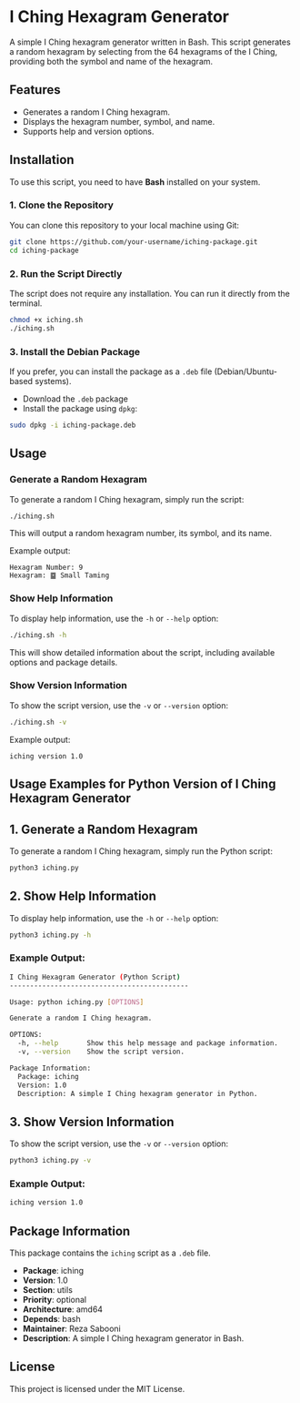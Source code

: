# I Ching Hexagram Generator

A simple I Ching hexagram generator written in Bash. This script generates a random hexagram by selecting from the 64 hexagrams of the I Ching, providing both the symbol and name of the hexagram.

## Features

- Generates a random I Ching hexagram.
- Displays the hexagram number, symbol, and name.
- Supports help and version options.

## Installation

To use this script, you need to have **Bash** installed on your system.

### 1. Clone the Repository

You can clone this repository to your local machine using Git:

```bash
git clone https://github.com/your-username/iching-package.git
cd iching-package
```

### 2. Run the Script Directly

The script does not require any installation. You can run it directly from the terminal.

```bash
chmod +x iching.sh
./iching.sh
```

### 3. Install the Debian Package

If you prefer, you can install the package as a `.deb` file (Debian/Ubuntu-based systems).

- Download the `.deb` package
- Install the package using `dpkg`:

```bash
sudo dpkg -i iching-package.deb
```
## Usage

### Generate a Random Hexagram

To generate a random I Ching hexagram, simply run the script:

```bash
./iching.sh
```

This will output a random hexagram number, its symbol, and its name.

Example output:

```
Hexagram Number: 9
Hexagram: ䷈ Small Taming
```

### Show Help Information

To display help information, use the `-h` or `--help` option:

```bash
./iching.sh -h
```

This will show detailed information about the script, including available options and package details.

### Show Version Information

To show the script version, use the `-v` or `--version` option:

```bash
./iching.sh -v
```

Example output:

```
iching version 1.0
```
## Usage Examples for Python Version of I Ching Hexagram Generator

## 1. Generate a Random Hexagram

To generate a random I Ching hexagram, simply run the Python script:

```bash
python3 iching.py
```
## 2. Show Help Information

To display help information, use the `-h` or `--help` option:

```bash
python3 iching.py -h
```

### Example Output:
```bash
I Ching Hexagram Generator (Python Script)
--------------------------------------------

Usage: python iching.py [OPTIONS]

Generate a random I Ching hexagram.

OPTIONS:
  -h, --help       Show this help message and package information.
  -v, --version    Show the script version.

Package Information:
  Package: iching
  Version: 1.0
  Description: A simple I Ching hexagram generator in Python.
```

## 3. Show Version Information

To show the script version, use the `-v` or `--version` option:

```bash
python3 iching.py -v
```

### Example Output:
```bash
iching version 1.0
```

## Package Information

This package contains the `iching` script as a `.deb` file.

- **Package**: iching
- **Version**: 1.0
- **Section**: utils
- **Priority**: optional
- **Architecture**: amd64
- **Depends**: bash
- **Maintainer**: Reza Sabooni <!--<reza.sabooni@gmail.com>-->
- **Description**: A simple I Ching hexagram generator in Bash.

## License

This project is licensed under the MIT License.

<!-- ## Author

- **Reza Sabooni** - [reza.sabooni@gmail.com](mailto:reza.sabooni@gmail.com)
-->
